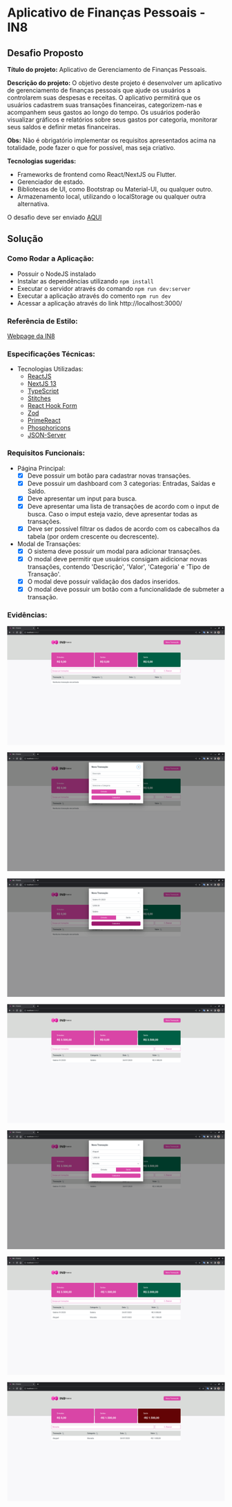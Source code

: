 # Aplicativo de Finanças Pessoais - IN8
## Desafio Proposto

**Título do projeto:** Aplicativo de Gerenciamento de Finanças Pessoais.  
 
**Descrição do projeto:** O objetivo deste projeto é desenvolver um aplicativo de gerenciamento de finanças pessoais que ajude os usuários a controlarem suas despesas e receitas. O aplicativo permitirá que os usuários cadastrem suas transações financeiras, categorizem-nas e acompanhem seus gastos ao longo do tempo. Os usuários poderão visualizar gráficos e relatórios sobre seus gastos por categoria, monitorar seus saldos e definir metas financeiras.  

**Obs:** Não é obrigatório implementar os requisitos apresentados acima na totalidade, pode fazer o que for possível, mas seja criativo.  

**Tecnologias sugeridas:**
- Frameworks de frontend  como React/NextJS ou Flutter.  
- Gerenciador de estado.
- Bibliotecas de UI, como Bootstrap ou Material-UI, ou qualquer outro.  
- Armazenamento local, utilizando o localStorage ou qualquer outra alternativa.  

O desafio deve ser enviado [AQUI](https://docs.google.com/forms/d/e/1FAIpQLSdZA8faSnKPGfW8UH-1XNyluV6VPcGTEdnyP4XmqjlSM1J-Gg/viewform)

## Solução  

### Como Rodar a Aplicação:
- Possuir o NodeJS instalado
- Instalar as dependências utilizando `npm install`
- Executar o servidor através do comando `npm run dev:server`
- Executar a aplicação através do comento `npm run dev`
- Acessar a aplicação através do link http://localhost:3000/ 

### Referência de Estilo:  
[Webpage da IN8](https://in8.com.br/)

### Especificações Técnicas:  
- Tecnologias Utilizadas:
    - [ReactJS](https://react.dev/)
    - [NextJS 13](https://nextjs.org/)
    - [TypeScript](https://www.typescriptlang.org/)
    - [Stitches](https://stitches.dev/)
    - [React Hook Form](https://www.react-hook-form.com/)
    - [Zod](https://zod.dev/?id=ecosystem)
    - [PrimeReact](https://www.primefaces.org/primereact-v5/)
    - [Phosphoricons](https://phosphoricons.com/)
    - [JSON-Server](https://www.npmjs.com/package/json-server)
### Requisitos Funcionais:  
- Página Principal:
    - [x] Deve possuir um botão para cadastrar novas transações.
    - [x] Deve possuir um dashboard com 3 categorias: Entradas, Saídas e Saldo.
    - [x] Deve apresentar um input para busca.
    - [x] Deve apresentar uma lista de transações de acordo com o input de busca. Caso o imput esteja vazio, deve apresentar todas as transações.
    - [x] Deve ser possível filtrar os dados de acordo com os cabecalhos da tabela (por ordem crescente ou decrescente).
- Modal de Transações:
    - [x] O sistema deve possuir um modal para adicionar transações.
    - [x] O modal deve permitir que usuários consigam aidicionar novas transações, contendo 'Descrição', 'Valor', 'Categoria' e 'Tipo de Transação'.
    - [x] O modal deve possuir validação dos dados inseridos.
    - [x] O modal deve possuir um botão com a funcionalidade de submeter a transação.

### Evidências:
![evidência 01](./public/evidencias/evidencia01.png)

![evidência 02](./public/evidencias/evidencia02.png)

![evidência 03](./public/evidencias/evidencia03.png)

![evidência 04](./public/evidencias/evidencia04.png)

![evidência 05](./public/evidencias/evidencia05.png)

![evidência 06](./public/evidencias/evidencia06.png)

![evidência 07](./public/evidencias/evidencia07.png)
